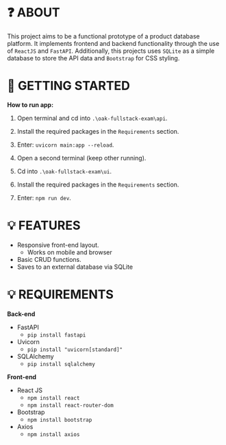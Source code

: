 # ❓ ABOUT

This project aims to be a functional prototype of a product database platform.
It implements frontend and backend functionality through the use of `ReactJS` and `FastAPI`. Additionally, this projects uses `SQLite` as a simple database to store the API data and `Bootstrap` for CSS styling.

# 🧩 GETTING STARTED

**How to run app:**

1. Open terminal and cd into `.\oak-fullstack-exam\api`.
2. Install the required packages in the `Requirements` section.
3. Enter: `uvicorn main:app --reload`.

4. Open a second terminal (keep other running).
5. Cd into `.\oak-fullstack-exam\ui`.
6. Install the required packages in the `Requirements` section.
7. Enter: `npm run dev`.

# 💡 FEATURES

- Responsive front-end layout.
  - Works on mobile and browser
- Basic CRUD functions.
- Saves to an external database via SQLite

# 💡 REQUIREMENTS

**Back-end**

- FastAPI
  - `pip install fastapi`
- Uvicorn
  - `pip install "uvicorn[standard]"`
- SQLAlchemy
  - `pip install sqlalchemy`

**Front-end**

- React JS
  - `npm install react`
  - `npm install react-router-dom`
- Bootstrap
  - `npm install bootstrap`
- Axios
  - `npm install axios`
